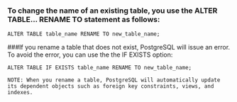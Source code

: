 

### To change the name of an existing table, you use the ALTER TABLE... RENAME TO statement as follows:

```
ALTER TABLE table_name RENAME TO new_table_name;
```

###If you rename a table that does not exist, PostgreSQL will issue an error. To avoid the error, you can use the the IF EXISTS option:

```
ALTER TABLE IF EXISTS table_name RENAME TO new_table_name;
```

```
NOTE: When you rename a table, PostgreSQL will automatically update its dependent objects such as foreign key constraints, views, and indexes.
```